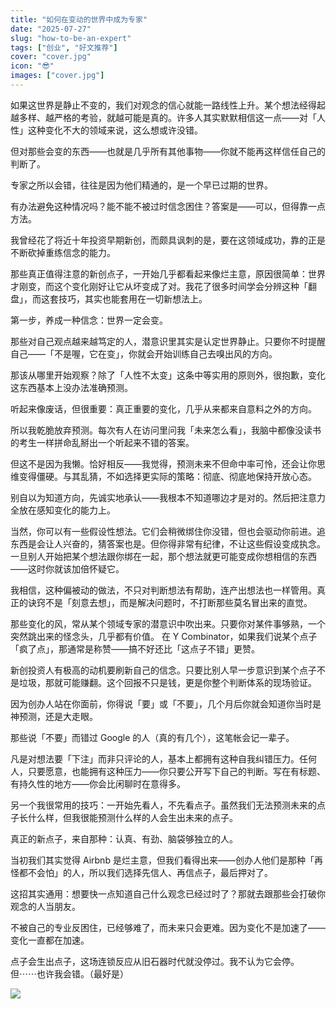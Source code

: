 ```yaml
---
title: "如何在变动的世界中成为专家"
date: "2025-07-27"
slug: "how-to-be-an-expert"
tags: ["创业", "好文推荐"]
cover: "cover.jpg"
icon: "😎"
images: ["cover.jpg"]
---
```

如果这世界是静止不变的，我们对观念的信心就能一路线性上升。某个想法经得起越多样、越严格的考验，就越可能是真的。许多人其实默默相信这一点——对「人性」这种变化不大的领域来说，这么想或许没错。



但对那些会变的东西——也就是几乎所有其他事物——你就不能再这样信任自己的判断了。



专家之所以会错，往往是因为他们精通的，是一个早已过期的世界。



有办法避免这种情况吗？能不能不被过时信念困住？答案是——可以，但得靠一点方法。



我曾经花了将近十年投资早期新创，而颇具讽刺的是，要在这领域成功，靠的正是不断砍掉重练信念的能力。



那些真正值得注意的新创点子，一开始几乎都看起来像烂主意，原因很简单：世界才刚变，而这个变化刚好让它从坏变成了对。我花了很多时间学会分辨这种「翻盘」，而这套技巧，其实也能套用在一切新想法上。



第一步，养成一种信念：世界一定会变。



那些对自己观点越来越笃定的人，潜意识里其实是认定世界静止。只要你不时提醒自己——「不是喔，它在变」，你就会开始训练自己去嗅出风的方向。



那该从哪里开始观察？除了「人性不太变」这条中等实用的原则外，很抱歉，变化这东西基本上没办法准确预测。



听起来像废话，但很重要：真正重要的变化，几乎从来都来自意料之外的方向。



所以我乾脆放弃预测。每次有人在访问里问我「未来怎么看」，我脑中都像没读书的考生一样拼命乱掰出一个听起来不错的答案。



但这不是因为我懒。恰好相反——我觉得，预测未来不但命中率可怜，还会让你思维变得僵硬。与其乱猜，不如选择更实际的策略：彻底、彻底地保持开放心态。



别自以为知道方向，先诚实地承认——我根本不知道哪边才是对的。然后把注意力全放在感知变化的能力上。



当然，你可以有一些假设性想法。它们会稍微绑住你没错，但也会驱动你前进。追东西是会让人兴奋的，猜答案也是。但你得非常有纪律，不让这些假设变成执念。
一旦别人开始把某个想法跟你绑在一起，那个想法就更可能变成你想相信的东西——这时你就该加倍怀疑它。



我相信，这种偏被动的做法，不只对判断想法有帮助，连产出想法也一样管用。真正的诀窍不是「刻意去想」，而是解决问题时，不打断那些莫名冒出来的直觉。



那些变化的风，常从某个领域专家的潜意识中吹出来。只要你对某件事够熟，一个突然跳出来的怪念头，几乎都有价值。
在 Y Combinator，如果我们说某个点子「疯了点」，那通常是称赞——搞不好还比「这点子不错」更赞。



新创投资人有极高的动机要刷新自己的信念。只要比别人早一步意识到某个点子不是垃圾，那就可能赚翻。这个回报不只是钱，更是你整个判断体系的现场验证。



因为创办人站在你面前，你得说「要」或「不要」，几个月后你就会知道你当时是神预测，还是大走眼。



那些说「不要」而错过 Google 的人（真的有几个），这笔帐会记一辈子。



凡是对想法要「下注」而非只评论的人，基本上都拥有这种自我纠错压力。任何人，只要愿意，也能拥有这种压力——你只要公开写下自己的判断。写在有标题、有持久性的地方——你会比闲聊时在意得多。



另一个我很常用的技巧：一开始先看人，不先看点子。虽然我们无法预测未来的点子长什么样，但我很能预测什么样的人会生出未来的点子。



真正的新点子，来自那种：认真、有劲、脑袋够独立的人。



当初我们其实觉得 Airbnb 是烂主意，但我们看得出来——创办人他们是那种「再怪都不会怕」的人，所以我们选择先信人、再信点子，最后押对了。



这招其实通用：想要快一点知道自己什么观念已经过时了？那就去跟那些会打破你观念的人当朋友。



不被自己的专业反困住，已经够难了，而未来只会更难。因为变化不是加速了——变化一直都在加速。



点子会生出点子，这场连锁反应从旧石器时代就没停过。我不认为它会停。
但⋯⋯也许我会错。（最好是）




![](https://prod-files-secure.s3.us-west-2.amazonaws.com/112d0858-5090-4d34-a606-b75eb8d65fd2/46476355-9cf3-4e99-9b7a-3531bc426380/1000202064.png?X-Amz-Algorithm=AWS4-HMAC-SHA256&X-Amz-Content-Sha256=UNSIGNED-PAYLOAD&X-Amz-Credential=ASIAZI2LB466RPAA2P3F%2F20250803%2Fus-west-2%2Fs3%2Faws4_request&X-Amz-Date=20250803T234847Z&X-Amz-Expires=3600&X-Amz-Security-Token=IQoJb3JpZ2luX2VjEAAaCXVzLXdlc3QtMiJHMEUCIQC5pPFt1SbMhOoEKMpAQHokL2NAfFFq7BZgOYvq9ESG6QIgOQ3f7KXc%2BeikMxZV7u3mgKgqPFCHkhUcryUWqNSqJZsq%2FwMIORAAGgw2Mzc0MjMxODM4MDUiDA2RMFp61%2Fca%2FZiwLCrcA9kSVz54dqPKKJHekRPtk7DIDPQvUw%2BMkFG7qBG75cygx4Vj6M3lIc0BL2vYEUvZQy%2FuhsAdH6UuybAE5zmu2g4Vj16G87CF3Pbb5izXq08vF02LSDGeow6VV%2BjVe0XmX58VavVp128FOyHxdvDcQxJ%2FY%2B9HhucSKbCp2zSPaJlQ%2FN5n8uPCcaIUoe9dxkAqgDU1Y2%2BKe4wKslYpM2OVEFCl%2FCM08dn8s26mb%2BRDGRSgkuRrvXDHHchSnwLssWSoJXKT%2BOYQZbLuWhOGPx5gz7oPxAF23du3czcZ0G%2BgtTP%2B4v%2F1%2BCMAJ6Jxsr03gyEl7i1hxGDzw9S6%2BqODwJRgI9mQjsDMBmdk7w0eEHy7gPc3hoCQin8C4Vn4WuTF7I%2BVAlyxIXKvzqJrCN1CNcfwP6lFPiF9CpZxjM8R9FxEW0mGkYLEbbCogy%2Bo9FqRQkt0AMhKzD9YovTkDOIk3UZcObrxiyClnd74Ph6n%2FXqRyabPHAiJmTU5QNIm0glQMbkRMBprLwEHJ6JjSkk0qhuuxCMZYSE0%2F3JvIerKIDjGGEtX0YGDu44UNgAwjDd1%2FCaojbgxN7Sc3J%2FBvKtj%2F8aaVKx0XuKGYyY74Ix%2BWYlEOQOGlGwkpwECHcEBsyKcMP7fv8QGOqUBTQR%2B0Kfp1eNp1OMeJuuR%2FX58Z2CVB1LNe%2Bm8nVKvfC2FCxLGyNoC9%2FHO3KGBXtSbohMxL0QSHe%2Fo5cGhFHmdon28D%2FdcSvkx%2B4yigPskFNRLofsBBb6AsE1brKeNSXaJ8P4n4NeA9pdE%2BmYpdRgTBqB7xA3aphSCjJ1vkirlC4EIib%2FrlhTcT3ePG13zBOwRyQuIUKmOHZxyCtSs5Xm8whBCz8ta&X-Amz-Signature=2e5d0f5e228100322a832375332f55f21fb35d9fb6d2908a6c77e5d7eb9e0fb1&X-Amz-SignedHeaders=host&x-amz-checksum-mode=ENABLED&x-id=GetObject)

